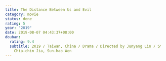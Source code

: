 ```yaml
---
title: The Distance Between Us and Evil
category: movie
status: done
rating: 5
year: "2019"
date: 2019-08-07 04:43:37+08:00
douban:
  rating: 9.4
  subtitle: 2019 / Taiwan, China / Drama / Directed by Junyang Lin / Starring
    Chia-chin Jia, Sun-hao Wen
---
```



